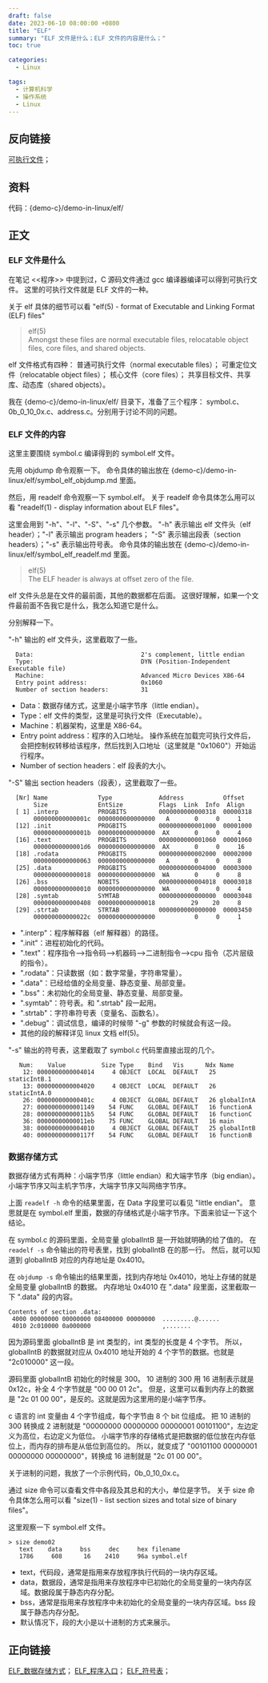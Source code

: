 ```yaml
---
draft: false
date: 2023-06-10 08:00:00 +0800
title: "ELF"
summary: "ELF 文件是什么；ELF 文件的内容是什么；"
toc: true

categories:
  - Linux

tags:
  - 计算机科学
  - 操作系统
  - Linux
---
```


## 反向链接

[可执行文件](/post/computer-science/program/可执行文件)；

## 资料

代码：{demo-c}/demo-in-linux/elf/

## 正文

### ELF 文件是什么

在笔记 <<程序>> 中提到过，C 源码文件通过 gcc 编译器编译可以得到可执行文件。
这里的可执行文件就是 ELF 文件的一种。

关于 elf 具体的细节可以看 "elf(5) - format of Executable and Linking Format (ELF) files"

> elf(5)<br/>
> Amongst these files are normal executable files, relocatable object files, core files, and shared objects.

elf 文件格式有四种：
普通可执行文件（normal executable files）；
可重定位文件（relocatable object files）；
核心文件（core files）；
共享目标文件、共享库、动态库（shared objects）。

我在 {demo-c}/demo-in-linux/elf/ 目录下，准备了三个程序：
symbol.c、0b_0_10_0x.c、address.c。分别用于讨论不同的问题。

### ELF 文件的内容

这里主要围绕 symbol.c 编译得到的 symbol.elf 文件。

先用 objdump 命令观察一下。
命令具体的输出放在 {demo-c}/demo-in-linux/elf/symbol_elf_objdump.md 里面。

然后，用 readelf 命令观察一下 symbol.elf。
关于 readelf 命令具体怎么用可以看 "readelf(1) - display information about ELF files"。

这里会用到 "-h"、"-l"、"-S"、"-s" 几个参数。
"-h" 表示输出 elf 文件头（elf header）；"-l" 表示输出 program headers；
"-S" 表示输出段表（section headers）；"-s" 表示输出符号表。
命令具体的输出放在 {demo-c}/demo-in-linux/elf/symbol_elf_readelf.md 里面。

> elf(5)<br/>
> The ELF header is always at offset zero of the file.

elf 文件头总是在文件的最前面，其他的数据都在后面。
这很好理解，如果一个文件最前面不告我它是什么，我怎么知道它是什么。

分别解释一下。

"-h" 输出的 elf 文件头，这里截取了一些。

```
  Data:                              2's complement, little endian
  Type:                              DYN (Position-Independent Executable file)
  Machine:                           Advanced Micro Devices X86-64
  Entry point address:               0x1060
  Number of section headers:         31
```

- Data：数据存储方式，这里是小端字节序（little endian）。
- Type：elf 文件的类型，这里是可执行文件（Executable）。
- Machine：机器架构，这里是 X86-64。
- Entry point address：程序的入口地址。
  操作系统在加载完可执行文件后，会把控制权转移给该程序，然后找到入口地址（这里就是 "0x1060"）开始运行程序。
- Number of section headers：elf 段表的大小。

"-S" 输出 section headers（段表），这里截取了一些。

```
  [Nr] Name              Type             Address           Offset
       Size              EntSize          Flags  Link  Info  Align
  [ 1] .interp           PROGBITS         0000000000000318  00000318
       000000000000001c  0000000000000000   A       0     0     1
  [12] .init             PROGBITS         0000000000001000  00001000
       000000000000001b  0000000000000000  AX       0     0     4
  [16] .text             PROGBITS         0000000000001060  00001060
       00000000000001d6  0000000000000000  AX       0     0     16
  [18] .rodata           PROGBITS         0000000000002000  00002000
       0000000000000063  0000000000000000   A       0     0     8
  [25] .data             PROGBITS         0000000000004000  00003000
       0000000000000018  0000000000000000  WA       0     0     8
  [26] .bss              NOBITS           0000000000004018  00003018
       0000000000000010  0000000000000000  WA       0     0     4
  [28] .symtab           SYMTAB           0000000000000000  00003048
       0000000000000408  0000000000000018          29    20     8
  [29] .strtab           STRTAB           0000000000000000  00003450
       000000000000022c  0000000000000000           0     0     1
```

- ".interp"：程序解释器（elf 解释器）的路径。
- ".init"：进程初始化的代码。
- ".text"：程序指令-->指令码-->机器码-->二进制指令-->cpu 指令（芯片层级的指令）。
- ".rodata"：只读数据（如：数字常量，字符串常量）。
- ".data"：已经给值的全局变量、静态变量、局部变量。
- ".bss"：未初始化的全局变量、静态变量、局部变量。
- ".symtab"：符号表。和 ".strtab" 段一起用。
- ".strtab"：字符串符号表（变量名、函数名）。
- ".debug"：调试信息，编译的时候带 "-g" 参数的时候就会有这一段。
- 其他的段的解释详见 linux 文档 elf(5)。

"-s" 输出的符号表，这里截取了 symbol.c 代码里直接出现的几个。

```
   Num:    Value          Size Type    Bind   Vis      Ndx Name
    12: 0000000000004014     4 OBJECT  LOCAL  DEFAULT   25 staticIntB.1
    13: 0000000000004020     4 OBJECT  LOCAL  DEFAULT   26 staticIntA.0
    26: 000000000000401c     4 OBJECT  GLOBAL DEFAULT   26 globalIntA
    27: 0000000000001149    54 FUNC    GLOBAL DEFAULT   16 functionA
    28: 00000000000011b5    54 FUNC    GLOBAL DEFAULT   16 functionC
    36: 00000000000011eb    75 FUNC    GLOBAL DEFAULT   16 main
    38: 0000000000004010     4 OBJECT  GLOBAL DEFAULT   25 globalIntB
    40: 000000000000117f    54 FUNC    GLOBAL DEFAULT   16 functionB
```

### 数据存储方式

数据存储方式有两种：小端字节序（little endian）和大端字节序（big endian）。
小端字节序又叫主机字节序，大端字节序又叫网络字节序。

上面 `readelf -h` 命令的结果里面，在 Data 字段里可以看见 "little endian"。
意思就是在 symbol.elf 里面，数据的存储格式是小端字节序。下面来验证一下这个结论。

在 symbol.c 的源码里面，全局变量 globalIntB 是一开始就明确的给了值的。
在 `readelf -s` 命令输出的符号表里，找到 globalIntB 在的那一行。
然后，就可以知道到 globalIntB 对应的内存地址是 0x4010。

在 `objdump -s` 命令输出的结果里面，找到内存地址 0x4010，地址上存储的就是全局变量 globalIntB 的数据。
内存地址 0x4010 在 ".data" 段里面，这里截取一下 ".data" 段的内容。

```
Contents of section .data:
 4000 00000000 00000000 08400000 00000000  .........@......
 4010 2c010000 0a000000                    ,.......        
```

因为源码里面 globalIntB 是 int 类型的，int 类型的长度是 4 个字节。
所以，globalIntB 的数据就对应从 0x4010 地址开始的 4 个字节的数据。也就是 "2c010000" 这一段。

源码里面 globalIntB 初始化的时候是 300。
10 进制的 300 用 16 进制表示就是 0x12c，补全 4 个字节就是 "00 00 01 2c"。
但是，这里可以看到内存上的数据是 "2c 01 00 00"，是反的。这就是因为这里用的是小端字节序。

c 语言的 int 变量由 4 个字节组成，每个字节由 8 个 bit 位组成。
把 10 进制的 300 转换成 2 进制就是 "00000000 00000000 00000001 00101100"，左边定义为高位，右边定义为低位。
小端字节序的存储格式是把数据的低位放在内存低位上，而内存的排布是从低位到高位的。
所以，就变成了 "00101100 00000001 00000000 00000000"，转换成 16 进制就是 "2c 01 00 00"。

关于进制的问题，我放了一个示例代码，0b_0_10_0x.c。

通过 size 命令可以查看文件中各段及其总和的大小，单位是字节。
关于 size 命令具体怎么用可以看 "size(1) - list section sizes and total size of binary files"。

这里观察一下 symbol.elf 文件。

```
> size demo02
   text	   data	    bss	    dec	    hex	filename
   1786	    608	     16	   2410	    96a	symbol.elf
```

- text，代码段，通常是指用来存放程序执行代码的一块内存区域。
- data，数据段，通常是指用来存放程序中已初始化的全局变量的一块内存区域。数据段属于静态内存分配。
- bss，通常是指用来存放程序中未初始化的全局变量的一块内存区域。bss 段属于静态内存分配。
- 默认情况下，段的大小是以十进制的方式来展示。

## 正向链接

[ELF_数据存储方式](/post/computer-science/operating-system/linux/ELF_数据存储方式)；
[ELF_程序入口](/post/computer-science/operating-system/linux/ELF_程序入口)；
[ELF_符号表](/post/computer-science/operating-system/linux/ELF_符号表)；
